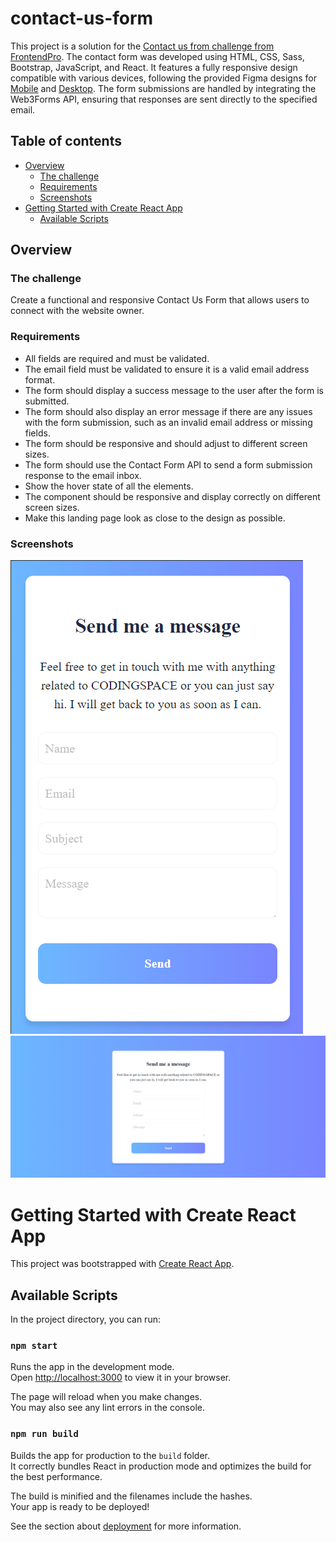 # contact-us-form

This project is a solution for the [Contact us from challenge from FrontendPro](https://www.frontendpro.dev/frontend-coding-challenges/contact-us-form-uE4XYJicVTKtJp7FS4HX). The contact form was developed using  HTML, CSS, Sass, Bootstrap, JavaScript, and React. It features a fully responsive design compatible with various devices, following the provided Figma designs for [Mobile](https://www.figma.com/design/0T5eX1C9aj3cHz6oBlNH1b/Contact-Form?node-id=20-3&t=Fz9rlsCz0bcztmR1-0) and [Desktop](https://www.figma.com/design/0T5eX1C9aj3cHz6oBlNH1b/Contact-Form?node-id=1-3&t=CQ4o8KmyCNeJS472-0).
The form submissions are handled by integrating the Web3Forms API, ensuring that responses are sent directly to the specified email.

## Table of contents

- [Overview](#overview)
    - [The challenge](#the-challenge)
    - [Requirements](#requirements)
    - [Screenshots](#screenshots)
- [Getting Started with Create React App](#getting-started-with-create-react-app)
    - [Available Scripts](#available-scripts)


## Overview

### The challenge
Create a functional and responsive Contact Us Form that allows users to connect with the website owner.

### Requirements
- All fields are required and must be validated.
- The email field must be validated to ensure it is a valid email address format.
- The form should display a success message to the user after the form is submitted.
- The form should also display an error message if there are any issues with the form submission, such as an invalid email address or missing fields.
- The form should be responsive and should adjust to different screen sizes.
- The form should use the Contact Form API to send a form submission response to the email inbox.
- Show the hover state of all the elements.
- The component should be responsive and display correctly on different screen sizes.
- Make this landing page look as close to the design as possible.

### Screenshots
![Mobile](./src/screenshots/mobile-form.png)
![Desktop](./src/screenshots/desktop-form.png)


# Getting Started with Create React App

This project was bootstrapped with [Create React App](https://github.com/facebook/create-react-app).

## Available Scripts

In the project directory, you can run:

### `npm start`

Runs the app in the development mode.\
Open [http://localhost:3000](http://localhost:3000) to view it in your browser.

The page will reload when you make changes.\
You may also see any lint errors in the console.

### `npm run build`

Builds the app for production to the `build` folder.\
It correctly bundles React in production mode and optimizes the build for the best performance.

The build is minified and the filenames include the hashes.\
Your app is ready to be deployed!

See the section about [deployment](https://facebook.github.io/create-react-app/docs/deployment) for more information.